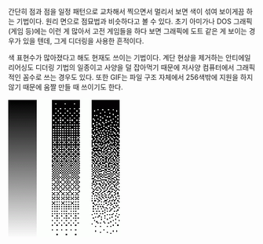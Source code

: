 간단히 점과 점을 일정 패턴으로 교차해서 찍으면서 멀리서 보면 색이 섞여 보이게끔 하는 기법이다. 원리 면으로 점묘법과 비슷하다고
볼 수 있다. 초기 아미가나 DOS 그래픽(게임 등)에는 이런 게 많아서 고전 게임들을 하다 보면 그래픽에 도트 같은 게 보이는 경우가 
있을 텐데, 그게 디더링을 사용한 흔적이다.

색 표현수가 많아졌다고 해도 현재도 쓰이는 기법이다. 계단 현상을 제거하는 안티에일리어싱도 디더링 기법의 일종이고 사양을 덜 
잡아먹기 때문에 저사양 컴퓨터에서 그래픽적인 꼼수로 쓰는 경우도 있다. 또한 GIF는 파일 구조 자체에서 256색밖에 지원을 하지
않기 때문에 움짤 만들 때 쓰이기도 한다.


![/img/디더링.GIF](/img/디더링.GIF)
